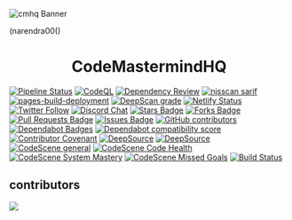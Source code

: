 ![cmhq Banner](https://github.com/Ajay-Dhangar/CodeMastermindHQ/assets/99037494/a06ede64-e505-4267-a441-f2583628b5b5)


(narendra00()
<h1 align="center"> CodeMastermindHQ </h1>
<!--
<a href="https://github.com/Ajay-Dhangar/CodeMastermindHQ/actions/workflows/codeql.yml"><img src="https://github.com/Ajay-Dhangar/CodeMastermindHQ/actions/workflows/codeql.yml/badge.svg"  alt="CodeQL" /></a> -->

[![Pipeline Status](https://gitlab.com/Ajay-Dhangar/CodeMastermindHQ/badges/main/pipeline.svg)](https://gitlab.com/Ajay-Dhangar/CodeMastermindHQ/pipelines)
[![CodeQL](https://github.com/Ajay-Dhangar/CodeMastermindHQ/actions/workflows/github-code-scanning/codeql/badge.svg)](https://github.com/Ajay-Dhangar/CodeMastermindHQ/actions/workflows/github-code-scanning/codeql)
[![Dependency Review](https://github.com/Ajay-Dhangar/CodeMastermindHQ/actions/workflows/dependency-review.yml/badge.svg)](https://github.com/Ajay-Dhangar/CodeMastermindHQ/actions/workflows/dependency-review.yml)
[![njsscan sarif](https://github.com/Ajay-Dhangar/CodeMastermindHQ/actions/workflows/njsscan.yml/badge.svg)](https://github.com/Ajay-Dhangar/CodeMastermindHQ/actions/workflows/njsscan.yml)
[![pages-build-deployment](https://github.com/Ajay-Dhangar/CodeMastermindHQ/actions/workflows/pages/pages-build-deployment/badge.svg)](https://github.com/Ajay-Dhangar/CodeMastermindHQ/actions/workflows/pages/pages-build-deployment)
[![DeepScan grade](https://deepscan.io/api/teams/22888/projects/26177/branches/829375/badge/grade.svg)](https://deepscan.io/dashboard#view=project&tid=22888&pid=26177&bid=829375)
[![Netlify Status](https://api.netlify.com/api/v1/badges/af9f9088-4e9f-433e-b070-2edd6c7e8218/deploy-status)](https://codemastermindhq.vercel.app/)
<a href="https://twitter.com/AJAYDHA27250016"><img src="https://img.shields.io/twitter/follow/AJAYDHA27250016.svg?style=social"  alt="Twitter Follow" /></a>
<a href="https://discord.gg/BFkPKMsfuZ"><img src="https://img.shields.io/discord/102860784329052160.svg" alt="Discord Chat" /></a>
<a href="https://github.com/Ajay-Dhangar/CodeMastermindHQ/stargazers"><img src="https://img.shields.io/github/stars/Ajay-Dhangar/CodeMastermindHQ" alt="Stars Badge"/></a>
<a href="https://github.com/Ajay-Dhangar/CodeMastermindHQ/network/members"><img src="https://img.shields.io/github/forks/Ajay-Dhangar/CodeMastermindHQ" alt="Forks Badge"/></a>
<a href="https://github.com/Ajay-Dhangar/CodeMastermindHQ/pulls"><img src="https://img.shields.io/github/issues-pr/Ajay-Dhangar/CodeMastermindHQ" alt="Pull Requests Badge"/></a>
<a href="https://github.com/Ajay-Dhangar/CodeMastermindHQ/issues"><img src="https://img.shields.io/github/issues/Ajay-Dhangar/CodeMastermindHQ" alt="Issues Badge"/></a>
<a href="https://github.com/Ajay-Dhangar/CodeMastermindHQ/graphs/contributors"><img alt="GitHub contributors" src="https://img.shields.io/github/contributors/Ajay-Dhangar/CodeMastermindHQ?color=2b9348"></a>
<a href="https://docs.github.com/en/github/managing-security-vulnerabilities/about-dependabot-security-updates#about-compatibility-scores"><img alt="Dependabot Badges" src="https://dependabot-badges.githubapp.com/badges/compatibility_score?dependency-name=json5&package-manager=npm_and_yarn&previous-version=2.2.1&new-version=2.2.3"></a>
<a href="https://docs.github.com/en/github/managing-security-vulnerabilities/about-dependabot-security-updates#about-compatibility-scores"><img alt="Dependabot compatibility score" src="https://dependabot-badges.githubapp.com/badges/compatibility_score?dependency-name=@docusaurus/plugin-pwa&package-manager=npm_and_yarn&previous-version=2.1.0&new-version=2.4.1"></a>
<a href="./CODE_OF_CONDUCT.md"><img alt="Contributor Covenant" src="https://img.shields.io/badge/Contributor%20Covenant-2.1-4baaaa.svg"></a>
[![DeepSource](https://app.deepsource.com/gh/Ajay-Dhangar/CodeMastermindHQ.svg/?label=active+issues&show_trend=true&token=zVp05mazbgN_qgrD2X7B70ZK)](https://app.deepsource.com/gh/Ajay-Dhangar/CodeMastermindHQ/)
[![DeepSource](https://app.deepsource.com/gh/Ajay-Dhangar/CodeMastermindHQ.svg/?label=resolved+issues&show_trend=true&token=zVp05mazbgN_qgrD2X7B70ZK)](https://app.deepsource.com/gh/Ajay-Dhangar/CodeMastermindHQ/)
[![CodeScene general](https://codescene.io/images/analyzed-by-codescene-badge.svg)](https://codescene.io/projects/48817)
[![CodeScene Code Health](https://codescene.io/projects/48817/status-badges/code-health)](https://codescene.io/projects/48817)
[![CodeScene System Mastery](https://codescene.io/projects/48817/status-badges/system-mastery)](https://codescene.io/projects/48817)
[![CodeScene Missed Goals](https://codescene.io/projects/48817/status-badges/missed-goals)](https://codescene.io/projects/48817)
[![Build Status](https://app.travis-ci.com/Ajay-Dhangar/CodeMastermindHQ.svg?branch=main)](https://app.travis-ci.com/Ajay-Dhangar/CodeMastermindHQ)


## contributors

<img src="https://opencollective.com/CodeMastermindHQ/contributors.svg?width=890&button=false" />
